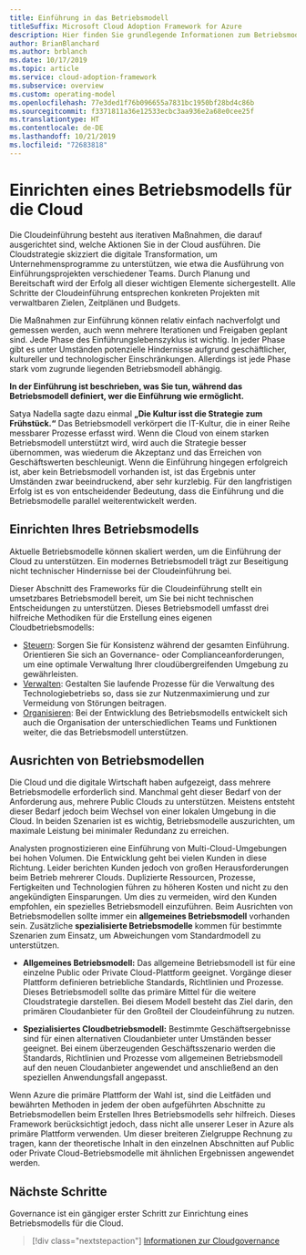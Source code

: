 ```yaml
---
title: Einführung in das Betriebsmodell
titleSuffix: Microsoft Cloud Adoption Framework for Azure
description: Hier finden Sie grundlegende Informationen zum Betriebsmodell des Frameworks für die Cloudeinführung.
author: BrianBlanchard
ms.author: brblanch
ms.date: 10/17/2019
ms.topic: article
ms.service: cloud-adoption-framework
ms.subservice: overview
ms.custom: operating-model
ms.openlocfilehash: 77e3ded1f76b096655a7831bc1950bf28bd4c86b
ms.sourcegitcommit: f3371811a36e12533ecbc3aa936e2a68e0cee25f
ms.translationtype: HT
ms.contentlocale: de-DE
ms.lasthandoff: 10/21/2019
ms.locfileid: "72683818"
---
```

# <a name="establish-an-operating-model-for-the-cloud"></a>Einrichten eines Betriebsmodells für die Cloud

Die Cloudeinführung besteht aus iterativen Maßnahmen, die darauf ausgerichtet sind, welche Aktionen Sie in der Cloud ausführen. Die Cloudstrategie skizziert die digitale Transformation, um Unternehmensprogramme zu unterstützen, wie etwa die Ausführung von Einführungsprojekten verschiedener Teams. Durch Planung und Bereitschaft wird der Erfolg all dieser wichtigen Elemente sichergestellt. Alle Schritte der Cloudeinführung entsprechen konkreten Projekten mit verwaltbaren Zielen, Zeitplänen und Budgets.

Die Maßnahmen zur Einführung können relativ einfach nachverfolgt und gemessen werden, auch wenn mehrere Iterationen und Freigaben geplant sind. Jede Phase des Einführungslebenszyklus ist wichtig. In jeder Phase gibt es unter Umständen potenzielle Hindernisse aufgrund geschäftlicher, kultureller und technologischer Einschränkungen. Allerdings ist jede Phase stark vom zugrunde liegenden Betriebsmodell abhängig.

**In der Einführung ist beschrieben, was Sie tun, während das Betriebsmodell definiert, wer die Einführung wie ermöglicht.**

Satya Nadella sagte dazu einmal **„Die Kultur isst die Strategie zum Frühstück.“** Das Betriebsmodell verkörpert die IT-Kultur, die in einer Reihe messbarer Prozesse erfasst wird. Wenn die Cloud von einem starken Betriebsmodell unterstützt wird, wird auch die Strategie besser übernommen, was wiederum die Akzeptanz und das Erreichen von Geschäftswerten beschleunigt. Wenn die Einführung hingegen erfolgreich ist, aber kein Betriebsmodell vorhanden ist, ist das Ergebnis unter Umständen zwar beeindruckend, aber sehr kurzlebig. Für den langfristigen Erfolg ist es von entscheidender Bedeutung, dass die Einführung und die Betriebsmodelle parallel weiterentwickelt werden.

## <a name="establish-your-operating-model"></a>Einrichten Ihres Betriebsmodells

Aktuelle Betriebsmodelle können skaliert werden, um die Einführung der Cloud zu unterstützen. Ein modernes Betriebsmodell trägt zur Beseitigung nicht technischer Hindernisse bei der Cloudeinführung bei.

Dieser Abschnitt des Frameworks für die Cloudeinführung stellt ein umsetzbares Betriebsmodell bereit, um Sie bei nicht technischen Entscheidungen zu unterstützen. Dieses Betriebsmodell umfasst drei hilfreiche Methodiken für die Erstellung eines eigenen Cloudbetriebsmodells:

- [Steuern](../govern/index.md): Sorgen Sie für Konsistenz während der gesamten Einführung. Orientieren Sie sich an Governance- oder Complianceanforderungen, um eine optimale Verwaltung Ihrer cloudübergreifenden Umgebung zu gewährleisten.
- [Verwalten](../manage/index.md): Gestalten Sie laufende Prozesse für die Verwaltung des Technologiebetriebs so, dass sie zur Nutzenmaximierung und zur Vermeidung von Störungen beitragen.
- [Organisieren](../organize/index.md): Bei der Entwicklung des Betriebsmodells entwickelt sich auch die Organisation der unterschiedlichen Teams und Funktionen weiter, die das Betriebsmodell unterstützen.

## <a name="aligning-operating-models"></a>Ausrichten von Betriebsmodellen

Die Cloud und die digitale Wirtschaft haben aufgezeigt, dass mehrere Betriebsmodelle erforderlich sind. Manchmal geht dieser Bedarf von der Anforderung aus, mehrere Public Clouds zu unterstützen. Meistens entsteht dieser Bedarf jedoch beim Wechsel von einer lokalen Umgebung in die Cloud. In beiden Szenarien ist es wichtig, Betriebsmodelle auszurichten, um maximale Leistung bei minimaler Redundanz zu erreichen.

Analysten prognostizieren eine Einführung von Multi-Cloud-Umgebungen bei hohen Volumen. Die Entwicklung geht bei vielen Kunden in diese Richtung. Leider berichten Kunden jedoch von großen Herausforderungen beim Betrieb mehrerer Clouds. Duplizierte Ressourcen, Prozesse, Fertigkeiten und Technologien führen zu höheren Kosten und nicht zu den angekündigten Einsparungen. Um dies zu vermeiden, wird den Kunden empfohlen, ein spezielles Betriebsmodell einzuführen. Beim Ausrichten von Betriebsmodellen sollte immer ein **allgemeines Betriebsmodell** vorhanden sein. Zusätzliche **spezialisierte Betriebsmodelle** kommen für bestimmte Szenarien zum Einsatz, um Abweichungen vom Standardmodell zu unterstützen.

- **Allgemeines Betriebsmodell:** Das allgemeine Betriebsmodell ist für eine einzelne Public oder Private Cloud-Plattform geeignet. Vorgänge dieser Plattform definieren betriebliche Standards, Richtlinien und Prozesse. Dieses Betriebsmodell sollte das primäre Mittel für die weitere Cloudstrategie darstellen. Bei diesem Modell besteht das Ziel darin, den primären Cloudanbieter für den Großteil der Cloudeinführung zu nutzen.

- **Spezialisiertes Cloudbetriebsmodell:** Bestimmte Geschäftsergebnisse sind für einen alternativen Cloudanbieter unter Umständen besser geeignet. Bei einem überzeugenden Geschäftsszenario werden die Standards, Richtlinien und Prozesse vom allgemeinen Betriebsmodell auf den neuen Cloudanbieter angewendet und anschließend an den speziellen Anwendungsfall angepasst.

Wenn Azure die primäre Plattform der Wahl ist, sind die Leitfäden und bewährten Methoden in jedem der oben aufgeführten Abschnitte zu Betriebsmodellen beim Erstellen Ihres Betriebsmodells sehr hilfreich. Dieses Framework berücksichtigt jedoch, dass nicht alle unserer Leser in Azure als primäre Plattform verwenden. Um dieser breiteren Zielgruppe Rechnung zu tragen, kann der theoretische Inhalt in den einzelnen Abschnitten auf Public oder Private Cloud-Betriebsmodelle mit ähnlichen Ergebnissen angewendet werden.

## <a name="next-steps"></a>Nächste Schritte

Governance ist ein gängiger erster Schritt zur Einrichtung eines Betriebsmodells für die Cloud.

> [!div class="nextstepaction"]
> [Informationen zur Cloudgovernance](../govern/index.md)
